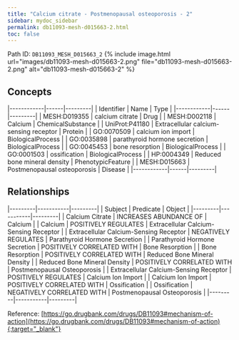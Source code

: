 ```yaml
---
title: "Calcium citrate - Postmenopausal osteoporosis - 2"
sidebar: mydoc_sidebar
permalink: db11093-mesh-d015663-2.html
toc: false 
---
```



Path ID: `DB11093_MESH_D015663_2`
{% include image.html url="images/db11093-mesh-d015663-2.png" file="db11093-mesh-d015663-2.png" alt="db11093-mesh-d015663-2" %}

## Concepts

|------------|------|---------|
| Identifier | Name | Type    |
|------------|------|---------|
| MESH:D019355 | calcium citrate | Drug |
| MESH:D002118 | Calcium | ChemicalSubstance |
| UniProt:P41180 | Extracellular calcium-sensing receptor | Protein |
| GO:0070509 | calcium ion import | BiologicalProcess |
| GO:0035898 | parathyroid hormone secretion | BiologicalProcess |
| GO:0045453 | bone resorption | BiologicalProcess |
| GO:0001503 | ossification | BiologicalProcess |
| HP:0004349 | Reduced bone mineral density | PhenotypicFeature |
| MESH:D015663 | Postmenopausal osteoporosis | Disease |
|------------|------|---------|

## Relationships

|---------|-----------|---------|
| Subject | Predicate | Object  |
|---------|-----------|---------|
| Calcium Citrate | INCREASES ABUNDANCE OF | Calcium |
| Calcium | POSITIVELY REGULATES | Extracellular Calcium-Sensing Receptor |
| Extracellular Calcium-Sensing Receptor | NEGATIVELY REGULATES | Parathyroid Hormone Secretion |
| Parathyroid Hormone Secretion | POSITIVELY CORRELATED WITH | Bone Resorption |
| Bone Resorption | POSITIVELY CORRELATED WITH | Reduced Bone Mineral Density |
| Reduced Bone Mineral Density | POSITIVELY CORRELATED WITH | Postmenopausal Osteoporosis |
| Extracellular Calcium-Sensing Receptor | POSITIVELY REGULATES | Calcium Ion Import |
| Calcium Ion Import | POSITIVELY CORRELATED WITH | Ossification |
| Ossification | NEGATIVELY CORRELATED WITH | Postmenopausal Osteoporosis |
|---------|-----------|---------|

Reference: [https://go.drugbank.com/drugs/DB11093#mechanism-of-action](https://go.drugbank.com/drugs/DB11093#mechanism-of-action){:target="_blank"}
